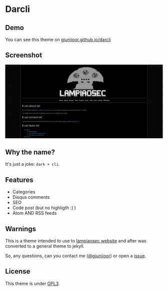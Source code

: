 # Darcli

## Demo

You can see this theme on [gjuniioor.github.io/darcli](https://gjuniioor.github.io/darcli)

## Screenshot

![Screenshot of the them](assets/img/screenshot.png)

## Why the name?

It's just a joke: `dark + cli`.

## Features

* Categories
* Disqus comments
* SEO
* Code post (but no highligth :] )
* Atom AND RSS feeds

## Warnings

This is a theme intended to use to [lampiaosec website](https://lampiaosec.github.io) and after was converted to a general theme to jekyll.

So, any questions, can you contact me ([@gjuniioor](https://github.com/gjuniioor)) or open a [issue](https://github.com/gjuniioor/darcli/issuesi).

## License

This theme is under [GPL3](assets/LICENSE).
